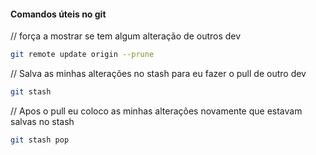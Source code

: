 
#### Comandos úteis no git
// força a mostrar se tem algum alteração de outros dev
```bash
git remote update origin --prune
```

// Salva as minhas alterações no stash para eu fazer o pull de outro dev 
```bash
git stash
```
// Apos o pull eu coloco as minhas alterações novamente que estavam salvas no stash
```bash
git stash pop
```